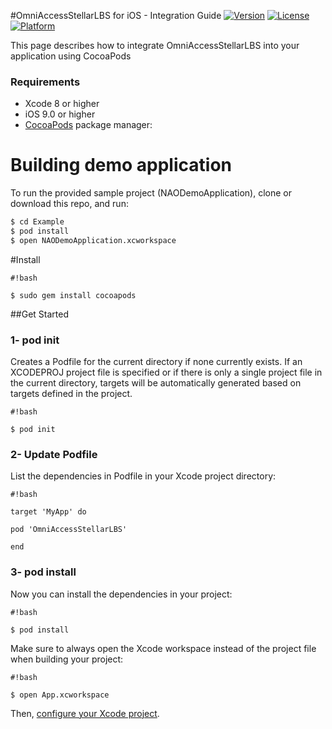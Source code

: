 #OmniAccessStellarLBS for iOS - Integration Guide
[![Version](https://img.shields.io/cocoapods/v/OmniacessStellarLBS.svg?style=flat)](http://cocoapods.org/pods/OmniAccessStellarLBS)
[![License](https://img.shields.io/cocoapods/l/OmniacessStellarLBS.svg?style=flat)](http://cocoapods.org/pods/OmniAccessStellarLBS)
[![Platform](https://img.shields.io/cocoapods/p/OmniacessStellarLBS.svg?style=flat)](http://cocoapods.org/pods/OmniAccessStellarLBS)

This page describes how to integrate OmniAccessStellarLBS into your application using CocoaPods

### Requirements
* Xcode 8 or higher
* iOS 9.0 or higher
* [CocoaPods](http://cocoapods.org/) package manager:

# Building demo application
To run the provided sample project (NAODemoApplication), clone or download this repo, and run:
```bash
$ cd Example
$ pod install
$ open NAODemoApplication.xcworkspace

```

#Install

```
#!bash

$ sudo gem install cocoapods

```

##Get Started

### 1- pod init

Creates a Podfile for the current directory if none currently exists. If an XCODEPROJ project file is specified or if there is only a single project file in the current directory, targets will be automatically generated based on targets defined in the project.

```
#!bash

$ pod init

```


### 2- Update Podfile

List the dependencies in Podfile in your Xcode project directory:

```
#!bash

target 'MyApp' do

pod 'OmniAccessStellarLBS'

end

```

### 3- pod install

Now you can install the dependencies in your project:

```
#!bash

$ pod install

```

Make sure to always open the Xcode workspace instead of the project file when building your project:

```
#!bash

$ open App.xcworkspace

```

Then, [configure your Xcode project](http://docs.omniaccess-stellar-lbs.com/index.php/docs/nao-sdk/ios-sdk/configure-your-xcode-project/).
